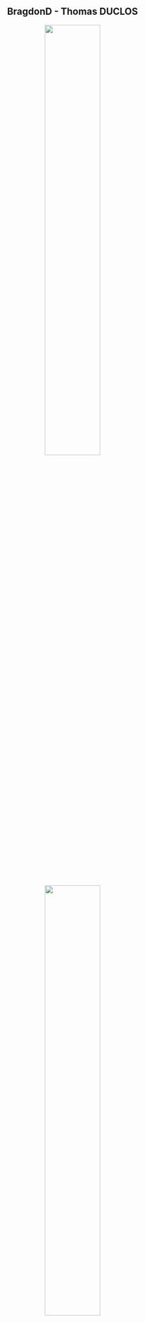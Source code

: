 <div align=center>
  <h2>BragdonD - Thomas DUCLOS</h2>
  <img src="https://github-readme-stats.vercel.app/api?username=bragdonD&count_private=true&show_icons=true&include_all_commits=true&hide=stars&hide_border=true&theme=dark" width=50%/>
  <img src="https://github-readme-stats.vercel.app/api/top-langs/?username=bragdonD&count_private=true&layout=compact&langs_count=6&hide_border=true&theme=dark" width=50%/>
</div>


## Working on
- Inventory app - It is currently in private because i am developping it for an enterprise
- Swapp app - It is a card personal/business app
